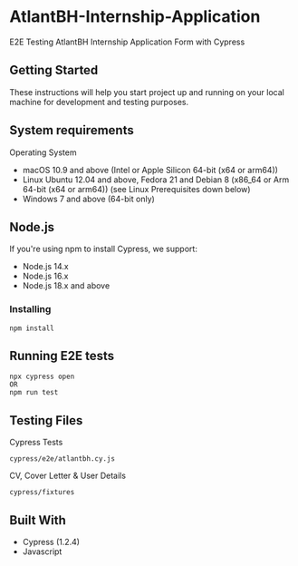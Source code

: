 # AtlantBH-Internship-Application
E2E Testing AtlantBH Internship Application Form with Cypress

## Getting Started

These instructions will help you start project up and running on
your local machine for development and testing purposes. 

## System requirements
Operating System

- macOS 10.9 and above (Intel or Apple Silicon 64-bit (x64 or arm64))
- Linux Ubuntu 12.04 and above, Fedora 21 and Debian 8 (x86_64 or Arm 64-bit (x64 or arm64)) (see Linux Prerequisites down below)
- Windows 7 and above (64-bit only)

## Node.js
If you're using npm to install Cypress, we support:

- Node.js 14.x
- Node.js 16.x
- Node.js 18.x and above

### Installing

```
npm install
```

## Running E2E tests

```
npx cypress open
OR
npm run test
```

## Testing Files
Cypress Tests

```
cypress/e2e/atlantbh.cy.js
```

CV, Cover Letter & User Details

```
cypress/fixtures
```

## Built With

  - Cypress (1.2.4)
  - Javascript





